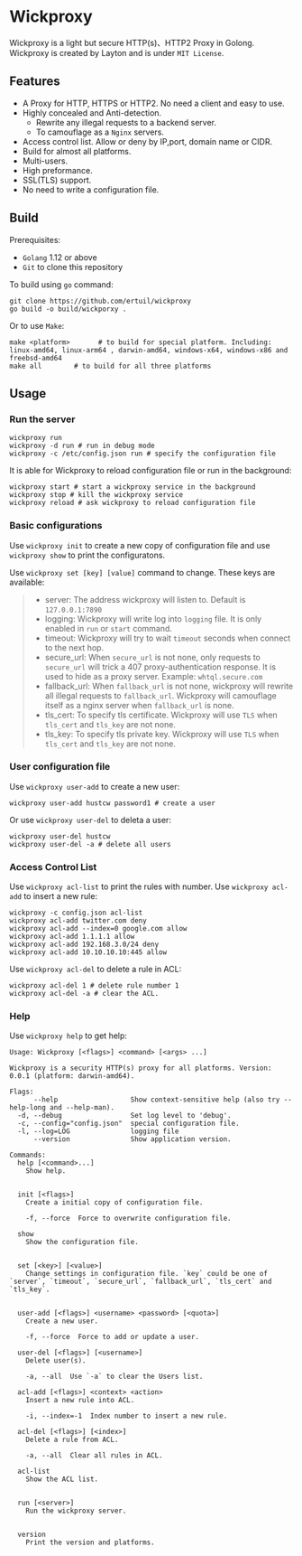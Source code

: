 # Wickproxy
Wickproxy is a light but secure HTTP(s)、HTTP2 Proxy in Golong. Wickproxy is created by Layton and is under `MIT License`.

## Features
* A Proxy for HTTP, HTTPS or HTTP2. No need a client and easy to use.
* Highly concealed and Anti-detection. 
    * Rewrite any illegal requests to a backend server. 
    * To camouflage as a `Nginx` servers.
* Access control list. Allow or deny by IP,port, domain name or CIDR.
* Build for almost all platforms.
* Multi-users.
* High preformance.
* SSL(TLS) support.
* No need to write a configuration file.

## Build

Prerequisites:
* `Golang` 1.12 or above
* `Git` to clone this repository

To build using `go` command:
```
git clone https://github.com/ertuil/wickproxy
go build -o build/wickporxy .
```

Or to use `Make`:
```
make <platform>       # to build for special platform. Including: linux-amd64, linux-arm64 , darwin-amd64, windows-x64, windows-x86 and freebsd-amd64
make all        # to build for all three platforms
```

## Usage

### Run the server

```
wickproxy run
wickproxy -d run # run in debug mode
wickproxy -c /etc/config.json run # specify the configuration file
```

It is able for Wickproxy to reload configuration file or run in the background:
```
wickproxy start # start a wickproxy service in the background
wickproxy stop # kill the wickproxy service
wickproxy reload # ask wickproxy to reload configuration file 
```

### Basic configurations

Use `wickproxy init` to create a new copy of configuration file and use `wickproxy show` to print the configuratons.

Use `wickproxy set [key] [value]` command to change. These keys are available:

> * server:     The address wickproxy will listen to. Default is `127.0.0.1:7890`
> * logging:    Wickproxy will write log into `logging` file. It is only enabled in `run` or `start` command.
> * timeout:    Wickproxy will try to wait `timeout` seconds when connect to the next hop.
> * secure_url: When `secure_url` is not none, only requests to `secure_url` will trick a 407 proxy-authentication response. It is used to hide as a proxy server. Example: `whtql.secure.com`
> * fallback_url: When `fallback_url` is not none, wickproxy will rewrite all illegal requests to `fallback_url`. Wickproxy will camouflage itself as a nginx server when `fallback_url` is none.
> * tls_cert: To specify tls certificate. Wickproxy will use `TLS` when `tls_cert` and `tls_key` are not none.
> * tls_key: To specify tls private key. Wickproxy will use `TLS` when `tls_cert` and `tls_key` are not none.

### User configuration file

Use `wickproxy user-add` to create a new user:
```
wickproxy user-add hustcw password1 # create a user
```

Or use `wickproxy user-del` to deleta a user:
```
wickproxy user-del hustcw
wickproxy user-del -a # delete all users
```

### Access Control List

Use `wickproxy acl-list` to print the rules with number. Use `wickproxy acl-add` to insert a new rule:
```
wickproxy -c config.json acl-list
wickproxy acl-add twitter.com deny
wickproxy acl-add --index=0 google.com allow
wickproxy acl-add 1.1.1.1 allow
wickproxy acl-add 192.168.3.0/24 deny
wickproxy acl-add 10.10.10.10:445 allow
```

Use `wickproxy acl-del` to delete a rule in ACL:
```
wickproxy acl-del 1 # delete rule number 1
wickproxy acl-del -a # clear the ACL.
```

### Help
Use `wickproxy help` to get help:
```
Usage: Wickproxy [<flags>] <command> [<args> ...]

Wickproxy is a security HTTP(s) proxy for all platforms. Version: 0.0.1 (platform: darwin-amd64).

Flags:
      --help                  Show context-sensitive help (also try --help-long and --help-man).
  -d, --debug                 Set log level to 'debug'.
  -c, --config="config.json"  special configuration file.
  -l, --log=LOG               logging file
      --version               Show application version.

Commands:
  help [<command>...]
    Show help.


  init [<flags>]
    Create a initial copy of configuration file.

    -f, --force  Force to overwrite configuration file.

  show
    Show the configuration file.


  set [<key>] [<value>]
    Change settings in configuration file. `key` could be one of `server`, `timeout`, `secure_url`, `fallback_url`, `tls_cert` and `tls_key`.


  user-add [<flags>] <username> <password> [<quota>]
    Create a new user.

    -f, --force  Force to add or update a user.

  user-del [<flags>] [<username>]
    Delete user(s).

    -a, --all  Use `-a` to clear the Users list.

  acl-add [<flags>] <context> <action>
    Insert a new rule into ACL.

    -i, --index=-1  Index number to insert a new rule.

  acl-del [<flags>] [<index>]
    Delete a rule from ACL.

    -a, --all  Clear all rules in ACL.

  acl-list
    Show the ACL list.


  run [<server>]
    Run the wickproxy server.


  version
    Print the version and platforms.
```